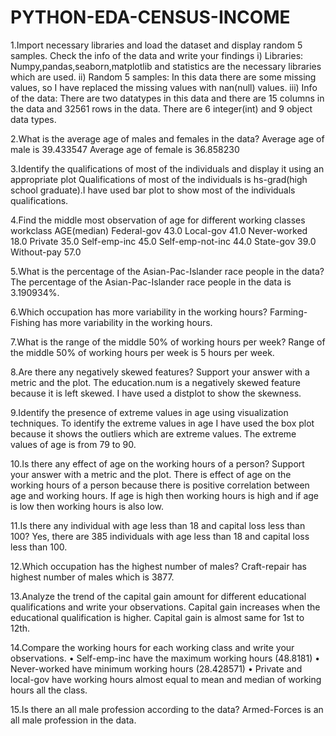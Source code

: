 # PYTHON-EDA-CENSUS-INCOME

1.Import necessary libraries and load the dataset and display random 5 samples. Check the info of the data and write your findings i) Libraries: Numpy,pandas,seaborn,matplotlib and statistics are the necessary libraries which are used. ii) Random 5 samples: In this data there are some missing values, so I have replaced the missing values with nan(null) values. iii) Info of the data: There are two datatypes in this data and there are 15 columns in the data and 32561 rows in the data. There are 6 integer(int) and 9 object data types.

2.What is the average age of males and females in the data? Average age of male is 39.433547 Average age of female is 36.858230

3.Identify the qualifications of most of the individuals and display it using an appropriate plot Qualifications of most of the individuals is hs-grad(high school graduate).I have used bar plot to show most of the individuals qualifications.

4.Find the middle most observation of age for different working classes workclass AGE(median) Federal-gov 43.0 Local-gov 41.0 Never-worked 18.0 Private 35.0 Self-emp-inc 45.0 Self-emp-not-inc 44.0 State-gov 39.0 Without-pay 57.0

5.What is the percentage of the Asian-Pac-Islander race people in the data? The percentage of the Asian-Pac-Islander race people in the data is 3.190934%.

6.Which occupation has more variability in the working hours? Farming-Fishing has more variability in the working hours.

7.What is the range of the middle 50% of working hours per week? Range of the middle 50% of working hours per week is 5 hours per week.

8.Are there any negatively skewed features? Support your answer with a metric and the plot. The education.num is a negatively skewed feature because it is left skewed. I have used a distplot to show the skewness.

9.Identify the presence of extreme values in age using visualization techniques. To identify the extreme values in age I have used the box plot because it shows the outliers which are extreme values. The extreme values of age is from 79 to 90.

10.Is there any effect of age on the working hours of a person? Support your answer with a metric and the plot. There is effect of age on the working hours of a person because there is positive correlation between age and working hours. If age is high then working hours is high and if age is low then working hours is also low.

11.Is there any individual with age less than 18 and capital loss less than 100? Yes, there are 385 individuals with age less than 18 and capital loss less than 100.

12.Which occupation has the highest number of males? Craft-repair has highest number of males which is 3877.

13.Analyze the trend of the capital gain amount for different educational qualifications and write your observations. Capital gain increases when the educational qualification is higher. Capital gain is almost same for 1st to 12th.

14.Compare the working hours for each working class and write your observations. • Self-emp-inc have the maximum working hours (48.8181) • Never-worked have minimum working hours (28.428571) • Private and local-gov have working hours almost equal to mean and median of working hours all the class.

15.Is there an all male profession according to the data? Armed-Forces is an all male profession in the data.
